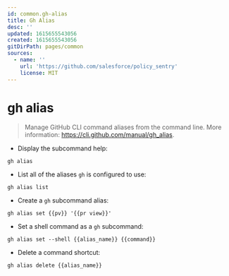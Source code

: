 ```yaml
---
id: common.gh-alias
title: Gh Alias
desc: ''
updated: 1615655543056
created: 1615655543056
gitDirPath: pages/common
sources:
  - name: ''
    url: 'https://github.com/salesforce/policy_sentry'
    license: MIT
---
```

# gh alias

> Manage GitHub CLI command aliases from the command line.
> More information: <https://cli.github.com/manual/gh_alias>.

- Display the subcommand help:

`gh alias`

- List all of the aliases `gh` is configured to use:

`gh alias list`

- Create a `gh` subcommand alias:

`gh alias set {{pv}} '{{pr view}}'`

- Set a shell command as a `gh` subcommand:

`gh alias set --shell {{alias_name}} {{command}}`

- Delete a command shortcut:

`gh alias delete {{alias_name}}`

